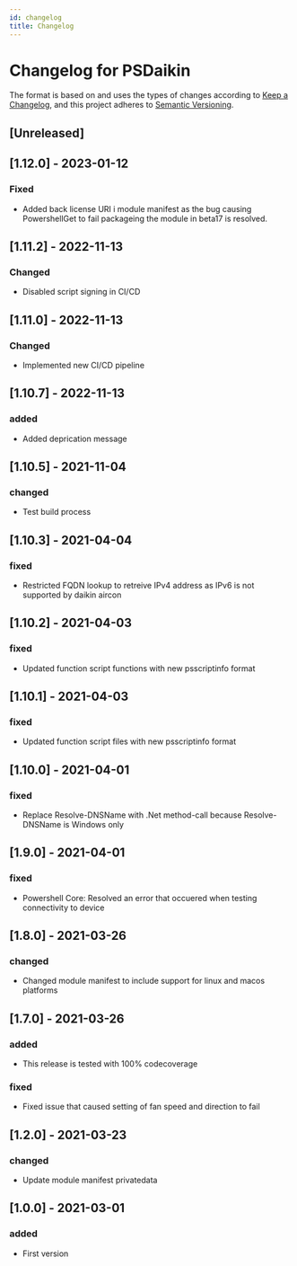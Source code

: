 ```yaml
---
id: changelog
title: Changelog
---
```

# Changelog for PSDaikin

The format is based on and uses the types of changes according to [Keep a Changelog](https://keepachangelog.com/en/1.0.0/),
and this project adheres to [Semantic Versioning](https://semver.org/spec/v2.0.0.html).

## [Unreleased]

## [1.12.0] - 2023-01-12

### Fixed

- Added back license URI i module manifest as the bug causing PowershellGet to fail packageing the module in beta17 is resolved.

## [1.11.2] - 2022-11-13

### Changed

- Disabled script signing in CI/CD

## [1.11.0] - 2022-11-13

### Changed

- Implemented new CI/CD pipeline

## [1.10.7] - 2022-11-13

### added

- Added deprication message

## [1.10.5] - 2021-11-04

### changed

- Test build process

## [1.10.3] - 2021-04-04

### fixed

- Restricted FQDN lookup to retreive IPv4 address as IPv6 is not supported by daikin aircon

## [1.10.2] - 2021-04-03

### fixed

- Updated function script functions with new psscriptinfo format

## [1.10.1] - 2021-04-03

### fixed

- Updated function script files with new psscriptinfo format

## [1.10.0] - 2021-04-01

### fixed

- Replace Resolve-DNSName with .Net method-call because Resolve-DNSName is Windows only

## [1.9.0] - 2021-04-01

### fixed

- Powershell Core: Resolved an error that occuered when testing connectivity to device

## [1.8.0] - 2021-03-26

### changed

- Changed module manifest to include support for linux and macos platforms

## [1.7.0] - 2021-03-26

### added

- This release is tested with 100% codecoverage

### fixed

- Fixed issue that caused setting of fan speed and direction to fail

## [1.2.0] - 2021-03-23

### changed

- Update module manifest privatedata

## [1.0.0] - 2021-03-01

### added

- First version

